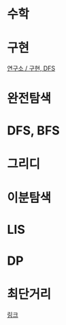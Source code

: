 # 수학
# 구현
[연구소 / 구현, DFS](https://www.acmicpc.net/problem/14502)
# 완전탐색
# DFS, BFS
# 그리디
# 이분탐색
# LIS
# DP
# 최단거리

[링크](https://www.google.com)
